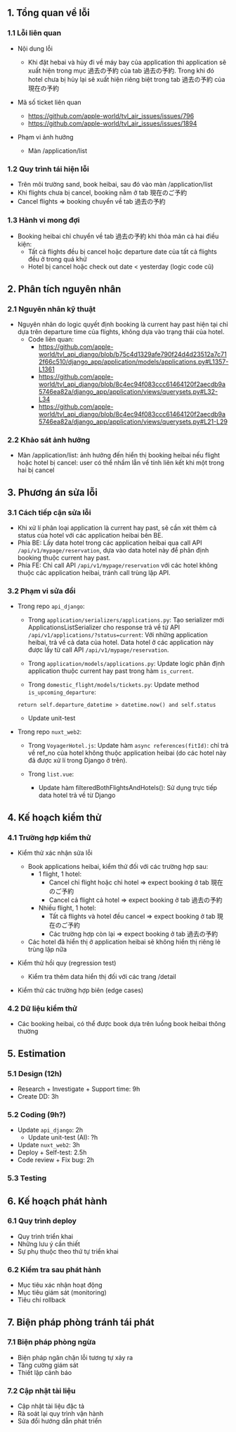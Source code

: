 ## 1. Tổng quan về lỗi

### 1.1 Lỗi liên quan
- Nội dung lỗi
  - Khi đặt hebai và hủy đi về máy bay của application thì application sẽ xuất hiện trong mục 過去の予約 của tab 過去の予約. Trong khi đó hotel chưa bị hủy lại sẽ xuất hiện riêng biệt trong tab 過去の予約 của 現在の予約

- Mã số ticket liên quan
  - https://github.com/apple-world/tvl_air_issues/issues/796
  - https://github.com/apple-world/tvl_air_issues/issues/1894

- Phạm vi ảnh hưởng
  - Màn /application/list

### 1.2 Quy trình tái hiện lỗi
- Trên môi trường sand, book heibai, sau đó vào màn /application/list
- Khi flights chưa bị cancel, booking nằm ở tab 現在のご予約
- Cancel flights => booking chuyển về tab 過去の予約

### 1.3 Hành vi mong đợi
- Booking heibai chỉ chuyển về tab 過去の予約 khi thỏa mãn cả hai điều kiện:
  - Tất cả flights đều bị cancel hoặc departure date của tất cả flights đều ở trong quá khứ
  - Hotel bị cancel hoặc check out date < yesterday (logic code cũ)

## 2. Phân tích nguyên nhân

### 2.1 Nguyên nhân kỹ thuật
- Nguyên nhân do logic quyết định booking là current hay past hiện tại chỉ dựa trên departure time của flights, không dựa vào trạng thái của hotel.
  - Code liên quan: 
    - https://github.com/apple-world/tvl_api_django/blob/b75c4d1329afe790f24d4d23512a7c712f66c510/django_app/application/models/applications.py#L1357-L1361
    - https://github.com/apple-world/tvl_api_django/blob/8c4ec94f083ccc61464120f2aecdb9a5746ea82a/django_app/application/views/querysets.py#L32-L34
    - https://github.com/apple-world/tvl_api_django/blob/8c4ec94f083ccc61464120f2aecdb9a5746ea82a/django_app/application/views/querysets.py#L21-L29

### 2.2 Khảo sát ảnh hưởng
- Màn /application/list: ảnh hưởng đến hiển thị booking heibai nếu flight hoặc hotel bị cancel: user có thể nhầm lẫn về tính liên kết khi một trong hai bị cancel

## 3. Phương án sửa lỗi

### 3.1 Cách tiếp cận sửa lỗi
- Khi xử lí phân loại application là current hay past, sẽ cần xét thêm cả status của hotel với các application heibai bên BE.
- Phía BE: Lấy data hotel trong các application heibai qua call API `/api/v1/mypage/reservation`, dựa vào data hotel này để phân định booking thuộc current hay past.
- Phía FE: Chỉ call API `/api/v1/mypage/reservation` với các hotel không thuộc các application heibai, tránh call trùng lặp API.

### 3.2 Phạm vi sửa đổi
- Trong repo `api_django`:
  - Trong `application/serializers/applications.py`: Tạo serializer mới ApplicationsListSerializer cho response trả về từ API `/api/v1/applications/?status=current`: Với những application heibai, trả về cả data của hotel. Data hotel ở các application này được lấy từ call API `/api/v1/mypage/reservation`.

  - Trong `application/models/applications.py`: Update logic phân định application thuộc current hay past trong hàm `is_current`.

  - Trong `domestic_flight/models/tickets.py`: Update method `is_upcoming_departure`:
  ```
  return self.departure_datetime > datetime.now() and self.status
  ```
  - Update unit-test

- Trong repo `nuxt_web2`:
  - Trong `VoyagerHotel.js`: Update hàm `async references(fitId)`: chỉ trả về ref_no của hotel không thuộc application heibai (do các hotel này đã được xử lí trong Django ở trên).

  - Trong `list.vue`: 
    - Update hàm filteredBothFlightsAndHotels(): Sử dụng trực tiếp data hotel trả về từ Django

## 4. Kế hoạch kiểm thử

### 4.1 Trường hợp kiểm thử
- Kiểm thử xác nhận sửa lỗi
  - Book applications heibai, kiểm thử đối với các trường hợp sau:
    - 1 flight, 1 hotel:
      - Cancel chỉ flight hoặc chỉ hotel => expect booking ở tab 現在のご予約
      - Cancel cả flight cả hotel => expect booking ở tab 過去の予約
    - Nhiều flight, 1 hotel:
      - Tất cả flights và hotel đều cancel => expect booking ở tab 現在のご予約
      - Các trường hợp còn lại => expect booking ở tab 過去の予約
  - Các hotel đã hiển thị ở application heibai sẽ không hiển thị riêng lẻ trùng lặp nữa

- Kiểm thử hồi quy (regression test)
  - Kiểm tra thêm data hiển thị đối với các trang /detail

- Kiểm thử các trường hợp biên (edge cases)

### 4.2 Dữ liệu kiểm thử
- Các booking heibai, có thể được book dựa trên luồng book heibai thông thường

## 5. Estimation

### 5.1 Design (12h)
- Research + Investigate + Support time: 9h
- Create DD: 3h

### 5.2 Coding (9h?)
- Update `api_django`: 2h
  - Update unit-test (AI): ?h
- Update `nuxt_web2`: 3h
- Deploy + Self-test: 2.5h
- Code review + Fix bug: 2h

### 5.3 Testing

## 6. Kế hoạch phát hành

### 6.1 Quy trình deploy
- Quy trình triển khai
- Những lưu ý cần thiết
- Sự phụ thuộc theo thứ tự triển khai

### 6.2 Kiểm tra sau phát hành
- Mục tiêu xác nhận hoạt động
- Mục tiêu giám sát (monitoring)
- Tiêu chí rollback

## 7. Biện pháp phòng tránh tái phát

### 7.1 Biện pháp phòng ngừa
- Biện pháp ngăn chặn lỗi tương tự xảy ra
- Tăng cường giám sát
- Thiết lập cảnh báo

### 7.2 Cập nhật tài liệu
- Cập nhật tài liệu đặc tả
- Rà soát lại quy trình vận hành
- Sửa đổi hướng dẫn phát triển
